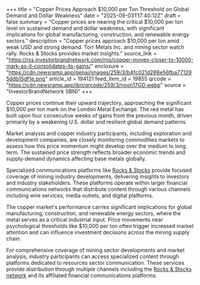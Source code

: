+++
title = "Copper Prices Approach $10,000 per Ton Threshold on Global Demand and Dollar Weakness"
date = "2025-09-03T17:40:12Z"
draft = false
summary = "Copper prices are nearing the critical $10,000 per ton level on sustained demand and dollar weakness, with significant implications for global manufacturing, construction, and renewable energy sectors."
description = "Copper prices approach $10,000 per ton amid weak USD and strong demand. Torr Metals Inc. and mining sector watch rally. Rocks & Stocks provides market insights."
source_link = "https://rss.investorbrandnetwork.com/rns/copper-moves-closer-to-10000-mark-as-it-consolidates-its-gains/"
enclosure = "https://cdn.newsramp.app/genai/images/259/3/b4fc021d288e56fba771295ddb15df1e.png"
article_id = 194121
feed_item_id = 19855
qrcode = "https://cdn.newsramp.app/ibn/qrcode/259/3/noon17GD.webp"
source = "InvestorBrandNetwork (IBN)"
+++

<p>Copper prices continue their upward trajectory, approaching the significant $10,000 per ton mark on the London Metal Exchange. The red metal has built upon four consecutive weeks of gains from the previous month, driven primarily by a weakening U.S. dollar and resilient global demand patterns.</p><p>Market analysts and copper industry participants, including exploration and development companies, are closely monitoring commodities markets to assess how this price momentum might develop over the medium to long term. The sustained price strength reflects broader economic trends and supply-demand dynamics affecting base metals globally.</p><p>Specialized communications platforms like <a href="https://rocksandstocks.com" rel="nofollow" target="_blank">Rocks & Stocks</a> provide focused coverage of mining industry developments, delivering insights to investors and industry stakeholders. These platforms operate within larger financial communications networks that distribute content through various channels including wire services, media outlets, and digital platforms.</p><p>The copper market's performance carries significant implications for global manufacturing, construction, and renewable energy sectors, where the metal serves as a critical industrial input. Price movements near psychological thresholds like $10,000 per ton often trigger increased market attention and can influence investment decisions across the mining supply chain.</p><p>For comprehensive coverage of mining sector developments and market analysis, industry participants can access specialized content through platforms dedicated to resources sector communication. These services provide distribution through multiple channels including the <a href="https://rocksandstocks.com/network" rel="nofollow" target="_blank">Rocks & Stocks network</a> and its affiliated financial communications platforms.</p>
